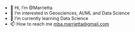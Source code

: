 - 👋 Hi, I’m @Marrietta
- 👀 I’m interested in Geosciences, AI/ML and Data Science
- 🌱 I’m currently learning Data Science
- 📫 How to reach me mba.marrietta@gmail.com

<!---
Marrietta/Marrietta is a ✨ special ✨ repository because its `README.md` (this file) appears on your GitHub profile.
You can click the Preview link to take a look at your changes.
--->
